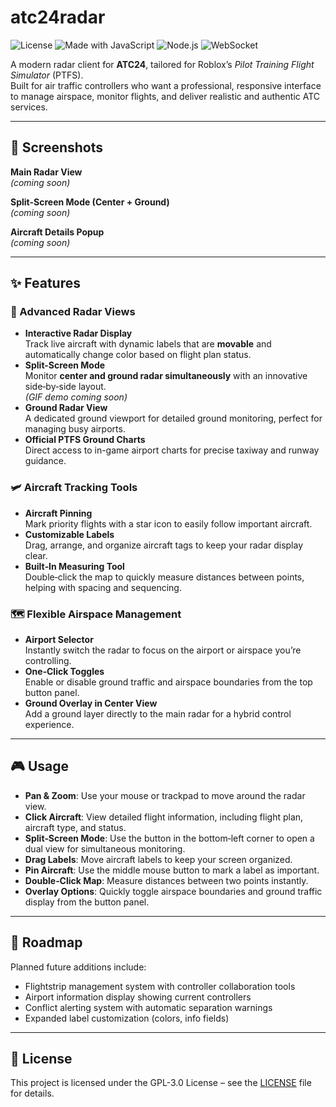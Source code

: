 # atc24radar

![License](https://img.shields.io/badge/License-GPLv3-green.svg)
![Made with JavaScript](https://img.shields.io/badge/Made%20with-JavaScript-yellow.svg)
![Node.js](https://img.shields.io/badge/Backend-Node.js-68A063.svg?logo=node.js&logoColor=white)
![WebSocket](https://img.shields.io/badge/Live%20data%20via-WebSocket-blue.svg)

A modern radar client for **ATC24**, tailored for Roblox’s *Pilot Training Flight Simulator* (PTFS).  
Built for air traffic controllers who want a professional, responsive interface to manage airspace, monitor flights, and deliver realistic and authentic ATC services.

---

## 📸 Screenshots

**Main Radar View**  
*(coming soon)*  

**Split-Screen Mode (Center + Ground)**  
*(coming soon)*  

**Aircraft Details Popup**  
*(coming soon)*  

---

## ✨ Features

### 📡 Advanced Radar Views
- **Interactive Radar Display**  
  Track live aircraft with dynamic labels that are **movable** and automatically change color based on flight plan status.  
- **Split-Screen Mode**  
  Monitor **center and ground radar simultaneously** with an innovative side‑by‑side layout.  
  *(GIF demo coming soon)*  
- **Ground Radar View**  
  A dedicated ground viewport for detailed ground monitoring, perfect for managing busy airports.  
- **Official PTFS Ground Charts**  
  Direct access to in-game airport charts for precise taxiway and runway guidance.  

### 🛩️ Aircraft Tracking Tools
- **Aircraft Pinning**  
  Mark priority flights with a star icon to easily follow important aircraft.  
- **Customizable Labels**  
  Drag, arrange, and organize aircraft tags to keep your radar display clear.
- **Built‑In Measuring Tool**  
  Double‑click the map to quickly measure distances between points, helping with spacing and sequencing.  

### 🗺️ Flexible Airspace Management
- **Airport Selector**  
  Instantly switch the radar to focus on the airport or airspace you’re controlling.  
- **One‑Click Toggles**  
  Enable or disable ground traffic and airspace boundaries from the top button panel.  
- **Ground Overlay in Center View**  
  Add a ground layer directly to the main radar for a hybrid control experience.  

---

## 🎮 Usage

- **Pan & Zoom**: Use your mouse or trackpad to move around the radar view.  
- **Click Aircraft**: View detailed flight information, including flight plan, aircraft type, and status.
- **Split‑Screen Mode**: Use the button in the bottom‑left corner to open a dual view for simultaneous monitoring.  
- **Drag Labels**: Move aircraft labels to keep your screen organized.  
- **Pin Aircraft**: Use the middle mouse button to mark a label as important.  
- **Double‑Click Map**: Measure distances between two points instantly.  
- **Overlay Options**: Quickly toggle airspace boundaries and ground traffic display from the button panel.  

---

## 📌 Roadmap

Planned future additions include:
- Flightstrip management system with controller collaboration tools
- Airport information display showing current controllers
- Conflict alerting system with automatic separation warnings  
- Expanded label customization (colors, info fields)  

---

## 📜 License

This project is licensed under the GPL-3.0 License – see the [LICENSE](LICENSE) file for details.
